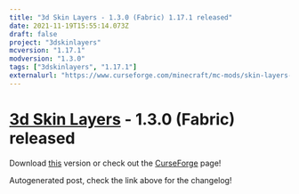```yaml
---
title: "3d Skin Layers - 1.3.0 (Fabric) 1.17.1 released"
date: 2021-11-19T15:55:14.073Z
draft: false
project: "3dskinlayers"
mcversion: "1.17.1"
modversion: "1.3.0"
tags: ["3dskinlayers", "1.17.1"]
externalurl: "https://www.curseforge.com/minecraft/mc-mods/skin-layers-3d/files/3530617"
---
```

# [3d Skin Layers](/project/3dskinlayers) - 1.3.0 (Fabric) released
Download [this](https://www.curseforge.com/minecraft/mc-mods/skin-layers-3d/files/3530617) version or check out the [CurseForge](https://www.curseforge.com/minecraft/mc-mods/skin-layers-3d) page!

Autogenerated post, check the link above for the changelog!

